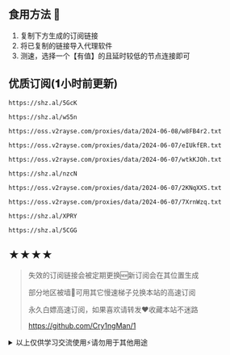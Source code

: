 ## 食用方法 🍖
1. 复制下方生成的订阅链接
2. 将已复制的链接导入代理软件
3. 测速，选择一个【有值】的且延时较低的节点连接即可

## 优质订阅(𝟏小时前更新)
```
https://shz.al/5GcK
```
```
https://shz.al/wS5n
```
```
https://oss.v2rayse.com/proxies/data/2024-06-08/w8FB4r2.txt
```
```
https://oss.v2rayse.com/proxies/data/2024-06-07/eIUkfER.txt
```
```
https://oss.v2rayse.com/proxies/data/2024-06-07/wtkKJOh.txt
```
```
https://shz.al/nzcN
```
```
https://oss.v2rayse.com/proxies/data/2024-06-07/2KNqXXS.txt
```
```
https://oss.v2rayse.com/proxies/data/2024-06-07/7XrnWzq.txt
```
```
https://shz.al/XPRY
```
```
https://shz.al/5CGG
```

## ★★★★
> 失效的订阅链接会被定期更换🆕新订阅会在其位置生成
> 
> 部分地区被墙🚫可用其它慢速梯子兑换本站的高速订阅
>
> 永久白嫖高速订阅，如果喜欢请转发❤️收藏本站不迷路
>
> https://github.com/Cry1ngMan/1

<details>
<summary>以上仅供学习交流使用⚡️请勿用于其他用途</summary>

[![GitHub stars](https://img.shields.io/github/stars/Cry1ngMan/1.svg?style=social&label=Stars)](https://github.com/Cry1ngMan/1/stargazers)
<img src="https://komarev.com/ghpvc/?username=Cry1ngMan&label=Views&color=0e75b6&style=flat" alt="访问量统计" />
</details>
